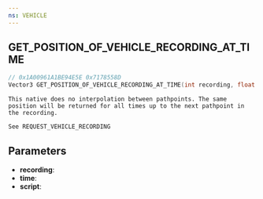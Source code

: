 ```yaml
---
ns: VEHICLE
---
```

## GET_POSITION_OF_VEHICLE_RECORDING_AT_TIME

```c
// 0x1A00961A1BE94E5E 0x7178558D
Vector3 GET_POSITION_OF_VEHICLE_RECORDING_AT_TIME(int recording, float time, char* script);
```

```
This native does no interpolation between pathpoints. The same position will be returned for all times up to the next pathpoint in the recording.

See REQUEST_VEHICLE_RECORDING
```

## Parameters
* **recording**:
* **time**:
* **script**:
